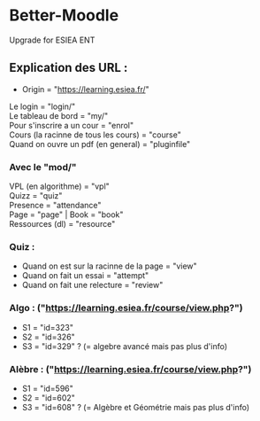# Better-Moodle
Upgrade for ESIEA ENT

## Explication des URL : 
- Origin = "https://learning.esiea.fr/"

Le login = "login/" <br>
Le tableau de bord = "my/" <br>
Pour s'inscrire a un cour = "enrol" <br>
Cours (la racinne de tous les cours) = "course" <br>
Quand on ouvre un pdf (en general) = "pluginfile" <br>

### Avec le "mod/"
VPL (en algorithme) = "vpl" <br>
Quizz = "quiz" <br>
Presence = "attendance" <br>
Page = "page" | Book = "book" <br>
Ressources (dl) = "resource" <br>

### Quiz : 
- Quand on est sur la racinne de la page = "view"
- Quand on fait un essai = "attempt"
- Quand on fait une relecture = "review"

### Algo : ("https://learning.esiea.fr/course/view.php?")
- S1 = "id=323"
- S2 = "id=326"
- S3 = "id=329" ? (= algebre avancé mais pas plus d'info)

### Alèbre : ("https://learning.esiea.fr/course/view.php?")
- S1 = "id=596"
- S2 = "id=602"
- S3 = "id=608" ? (= Algèbre et Géométrie mais pas plus d'info)
